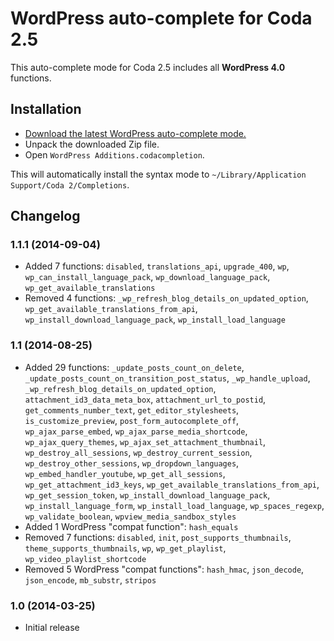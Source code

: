 # WordPress auto-complete for Coda 2.5

This auto-complete mode for Coda 2.5 includes all __WordPress 4.0__ functions.

## Installation

* [Download the latest WordPress auto-complete mode.](https://github.com/tillkruess/Coda-WordPress-Mode/archive/codacompletion.zip)
* Unpack the downloaded Zip file.
* Open `WordPress Additions.codacompletion`.

This will automatically install the syntax mode to `~/Library/Application Support/Coda 2/Completions`.

## Changelog

### 1.1.1 (2014-09-04)

  - Added 7 functions: `disabled`, `translations_api`, `upgrade_400`, `wp`, `wp_can_install_language_pack`, `wp_download_language_pack`, `wp_get_available_translations`
  - Removed 4 functions: `_wp_refresh_blog_details_on_updated_option`, `wp_get_available_translations_from_api`, `wp_install_download_language_pack`, `wp_install_load_language`

### 1.1 (2014-08-25)

  - Added 29 functions: `_update_posts_count_on_delete`, `_update_posts_count_on_transition_post_status`, `_wp_handle_upload`, `_wp_refresh_blog_details_on_updated_option`, `attachment_id3_data_meta_box`, `attachment_url_to_postid`, `get_comments_number_text`, `get_editor_stylesheets`, `is_customize_preview`, `post_form_autocomplete_off`, `wp_ajax_parse_embed`, `wp_ajax_parse_media_shortcode`, `wp_ajax_query_themes`, `wp_ajax_set_attachment_thumbnail`, `wp_destroy_all_sessions`, `wp_destroy_current_session`, `wp_destroy_other_sessions`, `wp_dropdown_languages`, `wp_embed_handler_youtube`, `wp_get_all_sessions`, `wp_get_attachment_id3_keys`, `wp_get_available_translations_from_api`, `wp_get_session_token`, `wp_install_download_language_pack`, `wp_install_language_form`, `wp_install_load_language`, `wp_spaces_regexp`, `wp_validate_boolean`, `wpview_media_sandbox_styles`
  - Added 1 WordPress "compat function": `hash_equals`
  - Removed 7 functions: `disabled`, `init`, `post_supports_thumbnails`, `theme_supports_thumbnails`, `wp`, `wp_get_playlist`, `wp_video_playlist_shortcode`
  - Removed 5 WordPress "compat functions": `hash_hmac`, `json_decode`, `json_encode`, `mb_substr`, `stripos`

### 1.0 (2014-03-25)

  - Initial release
